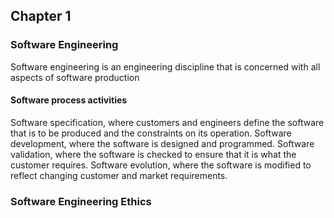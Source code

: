 ## Chapter 1
### Software Engineering
Software engineering is an engineering discipline that is concerned with all aspects of software production

#### Software process activities 
Software specification, where customers and engineers define the software that is to be produced and the constraints on its operation. 
Software development, where the software is designed and programmed. 
Software validation, where the software is checked to ensure that it is what the customer requires. 
Software evolution, where the software is modified to reflect changing customer and market requirements.

### Software Engineering Ethics
